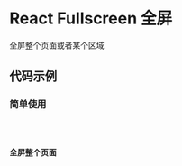 # React Fullscreen 全屏

全屏整个页面或者某个区域

## 代码示例

### 简单使用

<code src="./demo/simple.tsx" />

### 全屏整个页面

<code src="./demo/body.tsx" />
